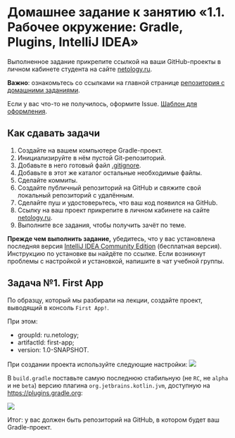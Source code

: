 # Домашнее задание к занятию «1.1. Рабочее окружение: Gradle, Plugins, IntelliJ IDEA»

Выполненное задание прикрепите ссылкой на ваши GitHub-проекты в личном кабинете студента на сайте [netology.ru](https://netology.ru).

**Важно**: ознакомьтесь со ссылками на главной странице [репозитория с домашними заданиями](../README.md).

Если у вас что-то не получилось, оформите Issue. [Шаблон для оформления](../report-requirements.md).

## Как сдавать задачи

1. Создайте на вашем компьютере Gradle-проект.
1. Инициализируйте в нём пустой Git-репозиторий.
1. Добавьте в него готовый файл [.gitignore](../.gitignore).
1. Добавьте в этот же каталог остальные необходимые файлы.
1. Сделайте коммиты.
1. Создайте публичный репозиторий на GitHub и свяжите свой локальный репозиторий с удалённым.
1. Сделайте пуш и удостоверьтесь, что ваш код появился на GitHub.
1. Ссылку на ваш проект прикрепите в личном кабинете на сайте [netology.ru](https://netology.ru).
1. Выполните все задания, чтобы получить зачёт по теме.

**Прежде чем выполнить задание,** убедитесь, что у вас установлена последняя версия [IntelliJ IDEA Community Edition](https://github.com/netology-code/guides/tree/master/intellij_idea) (бесплатная версия). Инструкцию по установке вы найдёте по ссылке. Если возникнут проблемы с настройкой и установкой, напишите в чат учебной группы.

## Задача №1. First App

По образцу, который мы разбирали на лекции, создайте проект, выводящий в консоль `First App!`.

При этом:
* groupId: ru.netology;
* artifactId: first-app;
* version: 1.0-SNAPSHOT.

При создании проекта используйте следующие настройки:
![](pic/idea-settings.png)

В `build.gradle` поставьте самую последнюю стабильную (не `RC`, не `alpha` и не `beta`) версию плагина `org.jetbrains.kotlin.jvm`, доступную на https://plugins.gradle.org:

![](pic/gradle-plugins.png)

Итог: у вас должен быть репозиторий на GitHub, в котором будет ваш Gradle-проект.
